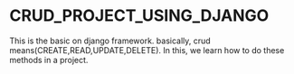 # CRUD_PROJECT_USING_DJANGO
This is the basic on django framework. basically, crud means(CREATE,READ,UPDATE,DELETE). In this, we learn how to do these methods in a project.

